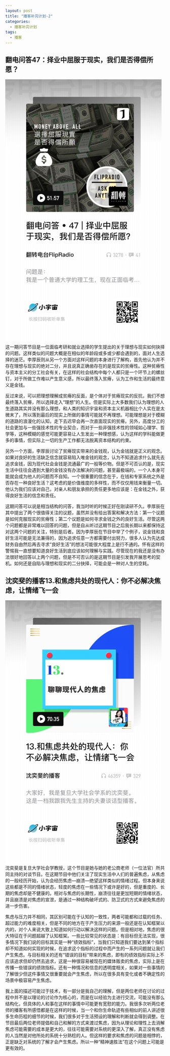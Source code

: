 ```yaml
---
layout: post
title: "播客补完计划-2"
categories:
  - 播客补完计划
tags:
  - 播客
---
```

## 翻电问答47：择业中屈服于现实，我们是否得偿所愿？
![](https://github.com/Boycetoon/MinusType/blob/master/image/播客2-1.png?raw=true)
这一期问答节目是一位面临考研和就业选择的学生提出的关于理想与现实如何抉择的问题。这样类似的问题大概是在相似的年龄段或多或少都会遇到的，面对人生选择的迷茫。李厚辰则从另一个方面对这样问题的本身进行了解构，首先他认为并不存在理想与现实的绝对二分，并且说真正确凿存在的是现实的贫瘠性。这种贫瘠性与资本主义的分工社会有关，在这样的社会结构中每个人都只是一个环节上的螺丝钉，对于所做工作难以产生意义感，所以最终落入贫瘠，认为工作和生活的最终意义是金钱。

反过来说，可以把理想理解成贫瘠的反面，是个体对于贫瘠现实的反抗，我们不想最终落入贫瘠，所以选择走入“理想”的人生。但是实际上大多数我们认为理想的人生道路其实并没有那么理想，和人类的知识宇宙和资本主义机器相比个人实在是太微末了，所以落到最后的现实上所做的事情可能就不再理想。可能理想是对于模糊的道路的浪漫化的认知，走下去迟早会再一次直面现实的贫瘠。另外，高度分工的社会更加与一些强技术性的专业契合，而对于一些非强技术性的领域如心理学、哲学等，这种模糊的感觉可能更容易让人生发出一种理想感，认为这样的学科能做更多的事情，但实际上一切的生产工作都无法脱离资本结构的约束。

另外一个方面，李厚辰讨论了贫瘠现实带来的金钱观，认为金钱就是正义的观念。如果对良好的生活缺乏信念就容易陷入唯金钱的观念，认为不知道追求什么就先去追求金钱，因为现代社会金钱是流通最广的一般等价物。但是不可否认的是，现实生活中往往会遇到大量的金钱没有办法解决的问题，甚至最极端的，一个人本身可能就会成为他人的问题而不自知。一个很重要的信念在于，在钱和专家系统之外是否存在一种良好生活？这考虑的是价值维度的多样性，而不仅仅用钱来衡量一切。他认为我们应该对自己，对亲人和朋友承担的责任更多地应该是：在金钱之外，获得良好生活的信念和责任。

这期问答可以说是相当结构的问答，我当时听的时候正好在刚读研不久。李厚辰在其中提出了两个很值得关注的议题，虽然并没有给出答案和解决方法：第一个议题是如何克服现实的贫瘠性；第二个议题是如何寻求金钱之外的良好生活。尽管这两个问题都是非常难以回答的问题，但是自从听过这期节目之后我长期以来都保持这对这两个问题的关注，特别是后者。因为李厚辰在节目中举了个例子，说金钱和良好生活可能是无法兼得的，因为追求任意一方都需要付出努力，很多人认为先达成财务自由然后再去寻求“良好生活”的想法可能很大程度上是行不通的。怀有这样的警惕我一直想要知道良好生活到底应该如何理解与实践。尽管现在的我还是没有办法很好地回答以上两个问题，但是不可否认的是这期节目是引发我开展思考的契机。如何还是自陷与理想和现实的二分抉择，可能会是一种对人生的空耗。
## 沈奕斐的播客13.和焦虑共处的现代人：你不必解决焦虑，让情绪飞一会
![](https://github.com/Boycetoon/MinusType/blob/master/image/播客2-2.png?raw=true)
沈奕斐是复旦大学社会学教授，这个节目是她与她的老公商老师（一位法官）所共同主持的对谈节目。在这期节目中他们关注了现实生活中人们的普遍焦虑，从焦虑的一般经历开始，认为会经历焦虑—崩溃—绝望这样类似的情绪过程。但本身来说这些都是不同的情绪状态，轻度的焦虑在一些情况下或许是好的，但是重度的、长期的焦虑却是不健康的。相对与焦虑的长期性，崩溃往往是更加短期的情绪状态，并且崩溃是对焦虑的宣泄，是通过一种结构破坏式的、防卫式的方式来避免焦虑的进一步伤害。

焦虑与压力并不相同，其区别可能在于认知的一致性，两者可能都和过载的任务、超过能力的难度相关，但是不同的地方在于产生压力的来源一般还是在认知框架以内的，对个人来说大致上知道如何行动以解决这样的问题。但是相对地，焦虑的很大特征在于问题超越了认知框架。一些比较常见的状态是：有目标但无法实现，很多情况下我们说的目标其实是一种“绩效指标”，当我们只知道我们要达到某个指标却不知道如何实现的时候，在追求这个指标的过程中而产生的一系列问题就让我们产生焦虑。与目标相关的还有“错误的目标”带来的焦虑，即有的绩效指标实际上不应该追求但却仍然去追求，这是一种很容易被现在的媒体贩卖的焦虑，实际上是在传播一些错误的绩效指标。还有一种情况和信息的透明度相关，如果对一些事情的了解很少但这件事情又很重要就会产生焦虑，所以在很多具有变化或者不确定性的场景中极容易产生焦虑。

我上面的描述可能过于技术，有一部分是我自己的理解，但是两位老师在讨论的过程中并不是以理论的讨论作为核心的，而是在以经验为主进行交流，可能没有那么结构化，但具体的人和事在这样的事情中可能更有宽慰的能力。我很多次听两位老师的播客有所感悟都是在这样的时候，当一个和你生命轨迹有些相似的前人讲述很多生命历程的细节的时候，我们很多对于生活预设的理解和判断就会得到调整。在节目最后两位老师提倡和自己和解的方式来渡过焦虑，因为从理论和理性上去消解焦虑可能需要的成本是更大的，往往可能需要对系统的更深入了解，真正没有焦虑的人当然是对他所处的系统十分熟稔的人。但这样的要求和焦虑的问题是相悖的，正是缺乏对系统的了解才会产生焦虑。所以一种“精神速胜法”在这个问题上可能是更有效的。
